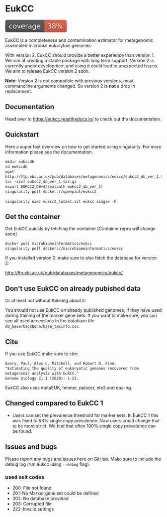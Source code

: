 # EukCC 

![Coverage.py coverage](badges/coverage.svg)

EukCC is a completeness and contamination estimator for metagenomic assembled
microbial eukarytoic genomes. 

With version 2, EukCC should provide a better experience than
version 1. We aim at creating a stable package with long term support.
Version 2 is currently under development and using it could lead to unexpected issues. We aim to 
release EukCC version 2 soon.

**Note**: Version 2 is not compatible with previous versions, most commandline arguments changed.
So version 2 is **not** a drop in replacement.

## Documentation
Head over to https://eukcc.readthedocs.io/ to check out the documentation.


## Quickstart

Here a super fast overview on how to get started using singularity. For more information
please see the documentation.

```
mkdir eukccdb
cd eukccdb
wget http://ftp.ebi.ac.uk/pub/databases/metagenomics/eukcc/eukcc2_db_ver_1.tar.gz
tar -xzvf eukcc2_db_ver_1.tar.gz
export EUKCC2_DB=$(realpath eukcc2_db_ver_1)
singularity pull docker://openpaul/eukcc2

singularity exec eukcc2_latest.sif eukcc single -h
```

## Get the container

Get EukCC quickly by fetching the container [Container repro will change soon]
```
docker pull microbiomeinformatics/eukcc
singularity pull docker://microbiomeinformatics/eukcc
```
If you installed version 2: make sure to also fetch the database for version 2:

http://ftp.ebi.ac.uk/pub/databases/metagenomics/eukcc/


## Don't use EukCC on already pubished data
Or at least not without thinking about it:

You should not use EukCC on already published genomes, if they have used during training of the marker 
gene sets. If you want to make sure, you can see all used accessions in the database file `db_base/backbone/base_taxinfo.csv`.

## Cite

If you use EukCC make sure to cite:

```
Saary, Paul, Alex L. Mitchell, and Robert D. Finn. 
"Estimating the quality of eukaryotic genomes recovered from metagenomic analysis with EukCC." 
Genome biology 21.1 (2020): 1-21.
```

EukCC also uses metaEUK, hmmer, pplacer, ete3 and epa-ng. 


## Changed compared to EukCC 1
- Users can set the prevalence threshold  for marker sets. In EukCC 1 
  this was fixed to 98% single copy prevalence.  Now users could change that to be more strict.
  We find that often 100% single copy prevalence can be found. 

## Issues and bugs

Please report any bugs and issues here on GitHub. Make sure to
include the debug log (run eukcc using `--debug` flag).

### used exit codes
- 200: File not found
- 201: No Marker gene set could be defined
- 202: No database provided
- 203: Corrupted file
- 222: Invalid settings



